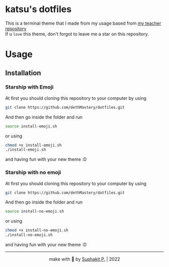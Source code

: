 # katsu's dotfiles
This is a terminal theme that I made from my usage based from [my teacher repository](https://github.com/KrisMT/dotfiles) <br />
If u `love` this theme, don't forgot to leave me a star on this repository.

# Usage
## Installation
### Starship with Emoji
At first you should cloning this repository to your computer by using

```zsh
git clone https://github.com/dethMastery/dotfiles.git
```

And then go inside the folder and run

```zsh
source install-emoji.sh
```

or using

```zsh
chmod +x install-emoji.sh
./install-emoji.sh
```

and having fun with your new theme :D

### Starship with no emoji
At first you should cloning this repository to your computer by using

```zsh
git clone https://github.com/dethMastery/dotfiles.git
```

And then go inside the folder and run

```zsh
source install-no-emoji.sh
```

or using

```zsh
chmod +x install-no-emoji.sh
./install-no-emoji.sh
```

and having fun with your new theme :D

<hr />
<center>
  make with 🤍 by <a href="https://suphakit.net" target="_blank">Suphakit P.</a> | 2022
</center>